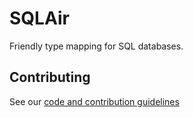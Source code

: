 # SQLAir

Friendly type mapping for SQL databases.

## Contributing

See our [code and contribution guidelines](CONTRIBUTING.md)

